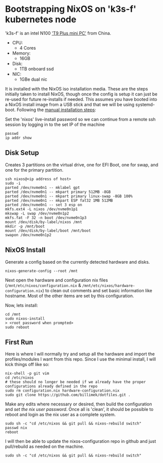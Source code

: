 # Bootstrapping NixOS on 'k3s-f' kubernetes node

'k3s-f' is an intel N100 ['T9 Plus mini PC'](https://liliputing.com/t9-plus-is-a-palm-sized-pc-with-intel-n100-and-triple-display-support-for-117-and-up/) from China.

* CPU:
  * 4 Cores
* Memory:
  * 16GB
* Disk:
  * 1TB onboard ssd
* NIC:
  * 1GBe dual nic

It is installed with the NixOS iso installation media.  These are the steps initially taken to install NixOS, though once the config is setup it can just be re-used for future re-installs if needed. This assumes you have booted into a NixOS install image from a USB stick and that we will be using systemd-boot.  Following the [manual installation steps](https://nixos.org/manual/nixos/stable/index.html#sec-installation-manual):

Set the 'nixos' live-install password so we can continue from a remote ssh session by logging in to the set IP of the machine

```shell
passwd
ip addr show
```

## Disk Setup

Creates 3 partitions on the virtual drive, one for EFI Boot, one for swap, and one for the primary partition.

```shell
ssh nixos@<ip address of host>
sudo -i
parted /dev/nvme0n1 -- mklabel gpt
parted /dev/nvme0n1 -- mkpart primary 512MB -8GB
parted /dev/nvme0n1 -- mkpart primary linux-swap -8GB 100%
parted /dev/nvme0n1 -- mkpart ESP fat32 1MB 512MB
parted /dev/nvme0n1 -- set 3 esp on
mkfs.ext4 -L nixos /dev/nvme0n1p1
mkswap -L swap /dev/nvme0n1p2
mkfs.fat -F 32 -n boot /dev/nvme0n1p3
mount /dev/disk/by-label/nixos /mnt
mkdir -p /mnt/boot
mount /dev/disk/by-label/boot /mnt/boot
swapon /dev/nvme0n1p2
```

## NixOS Install

Generate a config based on the currently detected hardware and disks.

```shell
nixos-generate-config --root /mnt
```

Next open the hardware and configuration nix files (`/mnt/etc/nixos/configuration.nix` & `/mnt/etc/nixos/hardware-configuration.nix`) to clean out comments and set basic information like hostname. Most of the other items are set by this configuration.

Now, lets install:

```shell
cd /mnt
sudo nixos-install
> <root password when prompted>
sudo reboot
```

## First Run

Here is where I will normally try and setup all the hardware and import the profiles/modules I want from this repo. Since I use the minimal install, I will kick things off like so:

```shell
nix-shell -p git vim
cd /etc/nixos
# these should no longer be needed if we already have the proper configurations already defined in the repo
sudo rm configuration.nix hardware-configuration.nix
sudo git clone https://github.com/billimek/dotfiles.git .
```

Make any edits where necessary or desired, then build the configuration and _set the nix user password_.  Once all is 'clean', it should be possible to reboot and login as the nix user as a complete system.

```shell
sudo sh -c "cd /etc/nixos && git pull && nixos-rebuild switch"
passwd nix
reboot
```

I will then be able to update the nixos-configuration repo in github and just pull/rebuild as needed on the machine. 

```shell
sudo sh -c "cd /etc/nixos && git pull && nixos-rebuild switch"
```
